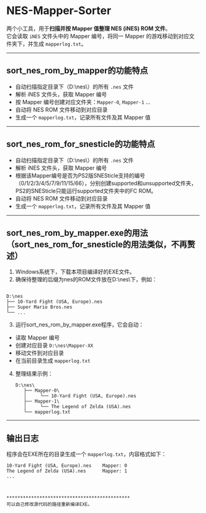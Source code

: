 # NES-Mapper-Sorter

两个小工具，用于**扫描并按 Mapper 值整理 NES (iNES) ROM 文件**。  
它会读取 `iNES` 文件头中的 Mapper 编号，将同一 Mapper 的游戏移动到对应文件夹下，并生成 `mapperlog.txt`。

---

## sort_nes_rom_by_mapper的功能特点

- 自动扫描指定目录下（D:\nes\）的所有 `.nes` 文件
- 解析 iNES 文件头，获取 Mapper 编号
- 按 Mapper 编号创建对应文件夹：`Mapper-0`, `Mapper-1` ...
- 自动将 NES ROM 文件移动到对应目录
- 生成一个 `mapperlog.txt`，记录所有文件及其 Mapper 值

---

## sort_nes_rom_for_snesticle的功能特点

- 自动扫描指定目录下（D:\nes\）的所有 `.nes` 文件
- 解析 iNES 文件头，获取 Mapper 编号
- 根据该Mapper编号是否为PS2版SNESticle支持的编号（0/1/2/3/4/5/7/9/11/15/66），分别创建supported和unsupported文件夹，PS2的SNESticle只能运行supported文件夹中的FC ROM。
- 自动将 NES ROM 文件移动到对应目录
- 生成一个 `mapperlog.txt`，记录所有文件及其 Mapper 值

---

## sort_nes_rom_by_mapper.exe的用法（sort_nes_rom_for_snesticle的用法类似，不再赘述）

1. Windows系统下，下载本项目编译好的EXE文件。
2. 确保待整理的后缀为nes的ROM文件放在D:\nes\下，例如：

```

D:\nes
├── 10-Yard Fight (USA, Europe).nes
├── Super Mario Bros.nes
└── ...

````

3.  运行sort_nes_rom_by_mapper.exe程序，它会自动：

   * 读取 Mapper 编号
   * 创建对应目录 `D:\nes\Mapper-XX`
   * 移动文件到对应目录
   * 在当前目录生成 `mapperlog.txt`

4. 整理结果示例：

   ```
   D:\nes\
      ├── Mapper-0\
      │     └── 10-Yard Fight (USA, Europe).nes
      ├── Mapper-1\
      │     └── The Legend of Zelda (USA).nes
      └── mapperlog.txt
   ```

---

## 输出日志

程序会在EXE所在的目录生成一个 `mapperlog.txt`，内容格式如下：

```
10-Yard Fight (USA, Europe).nes    Mapper: 0
The Legend of Zelda (USA).nes      Mapper: 1
...



*********************************************
可以自己修改源代码的路径重新编译EXE。



